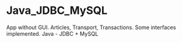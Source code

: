 # Java_JDBC_MySQL
App without GUI. Articles, Transport, Transactions. Some interfaces implemented. Java - JDBC + MySQL
